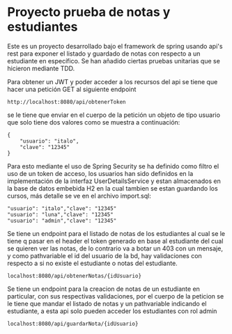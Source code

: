 # Proyecto prueba de notas y estudiantes

Este es un proyecto desarrollado bajo el framework de spring usando api's rest para exponer el listado y guardado de notas con respecto a un estudiante en específico. Se han añadido ciertas pruebas unitarias que se hicieron mediante TDD.

Para obtener un JWT y poder acceder a los recursos del api se tiene que hacer una petición GET al siguiente endpoint

```
http://localhost:8080/api/obtenerToken
```
se le tiene que enviar en el cuerpo de la petición un objeto de tipo usuario que solo tiene dos valores como se muestra a continuación:

```
{
    "usuario": "italo",
    "clave": "12345"
}
```
Para esto mediante el uso de Spring Security se ha definido como filtro el uso de un token de acceso, los usuarios han sido definidos en la implementación de la interfaz UserDetailsService y estan almacenados en la base de datos embebida H2 en la cual tambien se estan guardando los cursos, más detalle se ve en el archivo import.sql:

```
"usuario": "italo","clave": "12345"
"usuario": "luna","clave": "12345"
"usuario": "admin","clave": "12345"
```

Se tiene un endpoint para el listado de notas de los estudiantes al cual se le tiene q pasar en el header el token generado en base al estudiante del cual se quieren ver las notas, de lo contrario va a botar un 403 con un mensaje, y como pathvariable el id del usuario de la bd, hay validaciones con respecto a si no existe el estudiante o notas del estudiante.

```
localhost:8080/api/obtenerNotas/{idUsuario}
```

Se tiene un endpoint para la creacion de notas de un estudiante en particular, con sus respectivas validaciones, por el cuerpo de la peticion se le tiene que mandar el listado de notas y un pathvariable indicando el estudiante, a esta api solo pueden acceder los estudiantes con rol admin

```
localhost:8080/api/guardarNota/{idUsuario}
```

